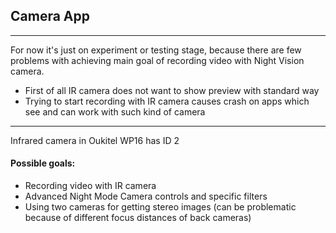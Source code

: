 ## Camera App
___

For now it's just on experiment or testing stage, because there are few problems with achieving main goal of recording video with Night Vision camera.

* First of all IR camera does not want to show preview with standard way
* Trying to start recording with IR camera causes crash on apps which see and can work with such kind of camera

___

Infrared camera in Oukitel WP16 has ID 2 

#### Possible goals:

* Recording video with IR camera
* Advanced Night Mode Camera controls and specific filters
* Using two cameras for getting stereo images (can be problematic because of different focus distances of back cameras)